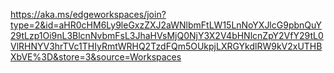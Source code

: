 https://aka.ms/edgeworkspaces/join?type=2&id=aHR0cHM6Ly9leGxzZXJ2aWNlbmFtLW15LnNoYXJlcG9pbnQuY29tLzp1Oi9nL3BlcnNvbmFsL3JhaHVsMjQ0NjY3X2V4bHNlcnZpY2VfY29tL0VlRHNYV3hrTVc1THIyRmtWRHQ2TzdFQm5OUkpjLXRGYkdlRW9kV2xUTHBXbVE%3D&store=3&source=Workspaces
